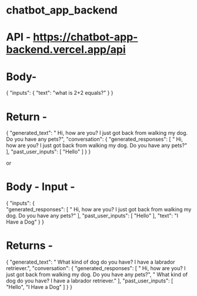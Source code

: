 # chatbot_app_backend
# API - https://chatbot-app-backend.vercel.app/api

# Body-
{
    "inputs": {
        "text": "what is 2+2 equals?"
    }
}

# Return -
{
    "generated_text": " Hi, how are you? I just got back from walking my dog. Do you have any pets?",
    "conversation": {
        "generated_responses": [
            " Hi, how are you? I just got back from walking my dog. Do you have any pets?"
        ],
        "past_user_inputs": [
            "Hello"
        ]
    }
}


or

# Body - Input - 
{
    "inputs": {  
        "generated_responses": [
            " Hi, how are you? I just got back from walking my dog. Do you have any pets?"
        ],
        "past_user_inputs": [
            "Hello"
        ],
        "text": "I Have a Dog"
    }
}

# Returns - 
{
    "generated_text": " What kind of dog do you have? I have a labrador retriever.",
    "conversation": {
        "generated_responses": [
            " Hi, how are you? I just got back from walking my dog. Do you have any pets?",
            " What kind of dog do you have? I have a labrador retriever."
        ],
        "past_user_inputs": [
            "Hello",
            "I Have a Dog"
        ]
    }
}
